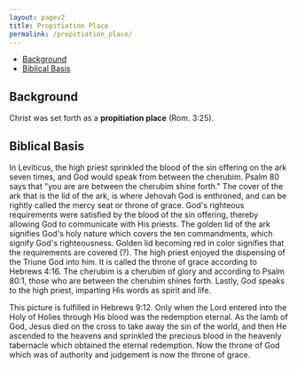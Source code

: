 ```yaml
---
layout: pagev2
title: Propitiation Place
permalink: /propitiation_place/
---
```

- [Background](#background)
- [Biblical Basis](#biblical-basis)

## Background

Christ was set forth as a **propitiation place** (Rom. 3:25). 

## Biblical Basis

In Leviticus, the high priest sprinkled the blood of the sin offering on the ark seven times, and God would speak from between the cherubim. Psalm 80 says that "you are are between the cherubim shine forth." The cover of the ark that is the lid of the ark, is where Jehovah God is enthroned, and can be rightly called the mercy seat or throne of grace. God's righteous requirements were satisfied by the blood of the sin offering, thereby allowing God to communicate with His priests. The golden lid of the ark signifies God's holy nature which covers the ten commandments, which signify God's righteousness. Golden lid becoming red in color signifies that the requirements are covered (?). The high priest enjoyed the dispensing of the Triune God into him. It is called the throne of grace according to Hebrews 4:16. The cherubim is a cherubim of glory and according to Psalm 80:1, those who are between the cherubim shines forth. Lastly, God speaks to the high priest, imparting His words as spirit and life. 

This picture is fulfilled in Hebrews 9:12. Only when the Lord entered into the Holy of Holies through His blood was the redemption eternal. As the lamb of God, Jesus died on the cross to take away the sin of the world, and then He ascended to the heavens and sprinkled the precious blood in the heavenly tabernacle which obtained the eternal redemption. Now the throne of God which was of authority and judgement is now the throne of grace. 